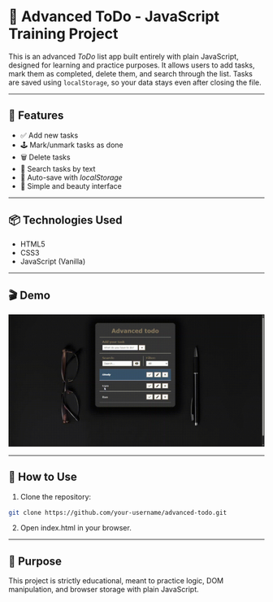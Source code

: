 # 📝 Advanced ToDo - JavaScript Training Project

This is an advanced *ToDo* list app built entirely with plain JavaScript, designed for learning and practice purposes. It allows users to add tasks, mark them as completed, delete them, and search through the list. Tasks are saved using `localStorage`, so your data stays even after closing the file.

---

## 🔧 Features

- ✅ Add new tasks
- 🕹️ Mark/unmark tasks as done
- 🗑️ Delete tasks
- 🔎 Search tasks by text
- 💾 Auto-save with *localStorage*
- 📱 Simple and beauty interface

---

## 📦 Technologies Used

- HTML5  
- CSS3  
- JavaScript (Vanilla)

---

## 🎬 Demo

![Advanced ToDo](./demo.gif)

---

## 🚀 How to Use

1. Clone the repository:
```bash
git clone https://github.com/your-username/advanced-todo.git
```
2. Open index.html in your browser.

---

## 🎯 Purpose
This project is strictly educational, meant to practice logic, DOM manipulation, and browser storage with plain JavaScript.

